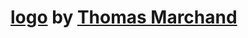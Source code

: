 # [logo](https://github.com/NixOS/nixos-artwork/issues/50) by [Thomas Marchand](https://github.com/Th0rgal)
